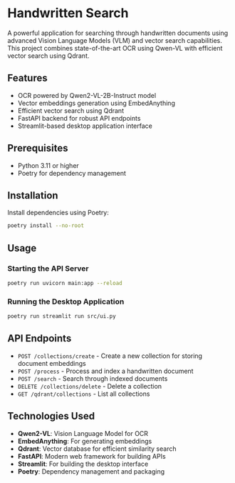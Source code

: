 # Handwritten Search

A powerful application for searching through handwritten documents using advanced Vision Language Models (VLM) and vector search capabilities. This project combines state-of-the-art OCR using Qwen-VL with efficient vector search using Qdrant.

## Features

- OCR powered by Qwen2-VL-2B-Instruct model
- Vector embeddings generation using EmbedAnything
- Efficient vector search using Qdrant
- FastAPI backend for robust API endpoints
- Streamlit-based desktop application interface

## Prerequisites

- Python 3.11 or higher
- Poetry for dependency management

## Installation

Install dependencies using Poetry:
```bash
poetry install --no-root
```

## Usage

### Starting the API Server

```bash
poetry run uvicorn main:app --reload
```

### Running the Desktop Application

```bash
poetry run streamlit run src/ui.py
```

## API Endpoints

- `POST /collections/create` - Create a new collection for storing document embeddings
- `POST /process` - Process and index a handwritten document
- `POST /search` - Search through indexed documents
- `DELETE /collections/delete` - Delete a collection
- `GET /qdrant/collections` - List all collections

## Technologies Used

- **Qwen2-VL**: Vision Language Model for OCR
- **EmbedAnything**: For generating embeddings
- **Qdrant**: Vector database for efficient similarity search
- **FastAPI**: Modern web framework for building APIs
- **Streamlit**: For building the desktop interface
- **Poetry**: Dependency management and packaging

